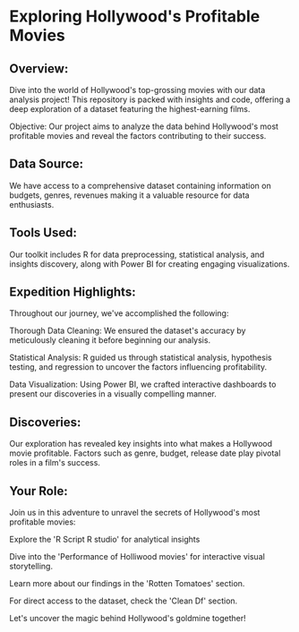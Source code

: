 # Exploring Hollywood's Profitable Movies

## Overview:
Dive into the world of Hollywood's top-grossing movies with our data analysis project! This repository is packed with insights and code, offering a deep exploration of a dataset featuring the highest-earning films.

Objective:
Our project aims to analyze the data behind Hollywood's most profitable movies and reveal the factors contributing to their success.

## Data Source:
We have access to a comprehensive dataset containing information on budgets, genres, revenues making it a valuable resource for data enthusiasts.

## Tools Used:
Our toolkit includes R for data preprocessing, statistical analysis, and insights discovery, along with Power BI for creating engaging visualizations.

## Expedition Highlights:

Throughout our journey, we've accomplished the following:

Thorough Data Cleaning: We ensured the dataset's accuracy by meticulously cleaning it before beginning our analysis.

Statistical Analysis: R guided us through statistical analysis, hypothesis testing, and regression to uncover the factors influencing profitability.

Data Visualization: Using Power BI, we crafted interactive dashboards to present our discoveries in a visually compelling manner.

## Discoveries:
Our exploration has revealed key insights into what makes a Hollywood movie profitable. Factors such as genre, budget, release date play pivotal roles in a film's success.

## Your Role:

Join us in this adventure to unravel the secrets of Hollywood's most profitable movies:


Explore the 'R Script R studio' for analytical insights

Dive into the 'Performance of Holliwood movies' for interactive visual storytelling.

Learn more about our findings in the 'Rotten Tomatoes' section.

For direct access to the dataset, check the 'Clean Df' section.

Let's uncover the magic behind Hollywood's goldmine together!
